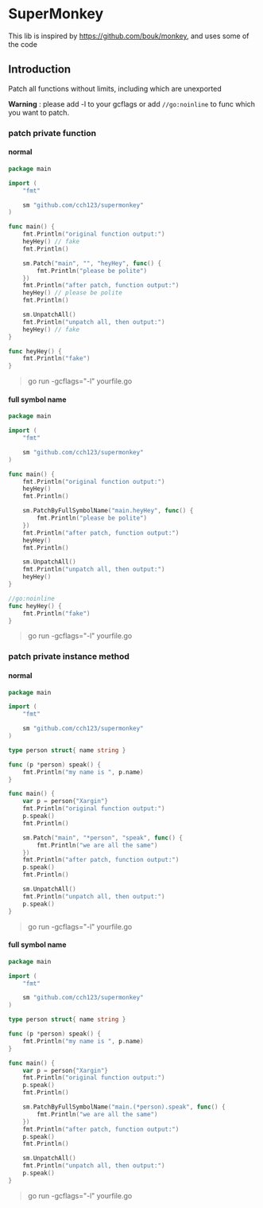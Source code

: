 # SuperMonkey

This lib is inspired by https://github.com/bouk/monkey, and uses some of the code

## Introduction

Patch all functions without limits, including which are unexported

**Warning** : please add -l to your gcflags or add `//go:noinline` to func which you want to patch.

### patch private function

#### normal

```go
package main

import (
	"fmt"

	sm "github.com/cch123/supermonkey"
)

func main() {
	fmt.Println("original function output:")
	heyHey() // fake
	fmt.Println()

	sm.Patch("main", "", "heyHey", func() {
		fmt.Println("please be polite")
	})
	fmt.Println("after patch, function output:")
	heyHey() // please be polite
	fmt.Println()

	sm.UnpatchAll()
	fmt.Println("unpatch all, then output:")
	heyHey() // fake
}

func heyHey() {
	fmt.Println("fake")
}
```

> go run -gcflags="-l" yourfile.go

#### full symbol name

```go
package main

import (
	"fmt"

	sm "github.com/cch123/supermonkey"
)

func main() {
	fmt.Println("original function output:")
	heyHey()
	fmt.Println()

	sm.PatchByFullSymbolName("main.heyHey", func() {
		fmt.Println("please be polite")
	})
	fmt.Println("after patch, function output:")
	heyHey()
	fmt.Println()

	sm.UnpatchAll()
	fmt.Println("unpatch all, then output:")
	heyHey()
}

//go:noinline
func heyHey() {
	fmt.Println("fake")
}

```

> go run -gcflags="-l" yourfile.go

### patch private instance method

#### normal

```go
package main

import (
	"fmt"

	sm "github.com/cch123/supermonkey"
)

type person struct{ name string }

func (p *person) speak() {
	fmt.Println("my name is ", p.name)
}

func main() {
	var p = person{"Xargin"}
	fmt.Println("original function output:")
	p.speak()
	fmt.Println()

	sm.Patch("main", "*person", "speak", func() {
		fmt.Println("we are all the same")
	})
	fmt.Println("after patch, function output:")
	p.speak()
	fmt.Println()

	sm.UnpatchAll()
	fmt.Println("unpatch all, then output:")
	p.speak()
}

```

> go run -gcflags="-l" yourfile.go

#### full symbol name

```go
package main

import (
	"fmt"

	sm "github.com/cch123/supermonkey"
)

type person struct{ name string }

func (p *person) speak() {
	fmt.Println("my name is ", p.name)
}

func main() {
	var p = person{"Xargin"}
	fmt.Println("original function output:")
	p.speak()
	fmt.Println()

	sm.PatchByFullSymbolName("main.(*person).speak", func() {
		fmt.Println("we are all the same")
	})
	fmt.Println("after patch, function output:")
	p.speak()
	fmt.Println()

	sm.UnpatchAll()
	fmt.Println("unpatch all, then output:")
	p.speak()
}
```

> go run -gcflags="-l" yourfile.go
